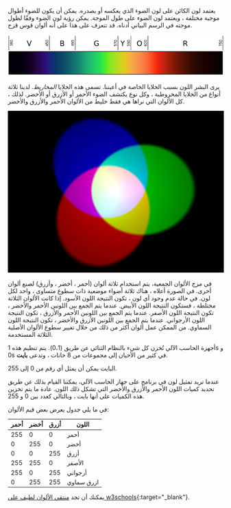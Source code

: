 يعتمد لون الكائن على لون الضوء الذي يعكسه أو يصدره. يمكن أن يكون للضوء أطوال موجية مختلفة ، ويعتمد لون الضوء على طول الموجة. يمكن رؤية لون الضوء وفقًا لطول موجته في الرسم البياني أدناه. قد تتعرف على هذا على أنه ألوان قوس قزح.

![الطيف المرئي](images/linear-visible-spectrum.png)

يرى البشر اللون بسبب الخلايا الخاصة في أعيننا. تسمى هذه الخلايا *المخاريط*. لدينا ثلاثة أنواع من الخلايا المخروطية ، وكل نوع يكتشف الضوء الأحمر أو الأزرق أو الأخضر. لذلك ، كل الألوان التي نراها هي فقط خليط من الألوان الأحمر والأزرق والأخضر.

![خلط الألوان المضافة](images/additive-colour-mixing.png)

في مزج الألوان الجمعية، يتم استخدام ثلاثة ألوان (أحمر ، أخضر ، وأزرق) لصنع ألوان أخرى. في الصورة أعلاه ، هناك ثلاثة أضواء موضعية ذات سطوع متساوى ، واحد لكل لون. في حالة عدم وجود أي لون ، تكون النتيجة اللون الأسود. إذا كانت الألوان الثلاثة مختلطة ، فستكون النتيجة اللون الأبيض. عندما يتم الجمع بين اللونين الأحمر والأخضر ، تكون النتيجة اللون الأصفر. عندما يتم الجمع بين اللونين الأحمر والأزرق ، تكون النتيجة اللون الأرجواني. عندما يتم الجمع بين اللونين الأزرق والأخضر ، تكون النتيجة اللون السماوي. من الممكن عمل ألوان أكثر من ذلك من خلال تغيير سطوع الألوان الأصلية الثلاثة المستخدمة.

أجهزة الحاسب الآلي تُخزن كل شيء بالنظام الثنائي عن طريق (0،1). يتم تنظيم هذه 1s و 0s في كثير من الأحيان إلى مجموعات من 8 خانات ، وتدعى **بايت**.

البايت يمكن أن يمثل أي رقم من 0 إلى 255.

عندما نريد تمثيل لون في برنامج على جهاز الحاسب الآلي، يمكننا القيام بذلك عن طريق تحديد كميات اللون الأحمر والأزرق والأخضر التي تشكل ذلك اللون. عادة ما يتم تخزين هذه الكميات على أنها بايت ، وبالتالي كعدد بين 0 و 255.

في ما يلي جدول يعرض بعض قيم الألوان:

| أحمر | أخضر | أزرق | اللون      |
| ---- | ---- | ---- | ---------- |
| 255  | 0    | 0    | أحمر       |
| 0    | 255  | 0    | أخضر       |
| 0    | 0    | 255  | أزرق       |
| 255  | 255  | 0    | الأصفر     |
| 255  | 0    | 255  | أرجواني    |
| 0    | 255  | 255  | ازرق سماوي |

يمكنك أن تجد [منتقي الألوان لطيف على w3schools](https://www.w3schools.com/colors/colors_rgb.asp){:target="_blank"}.
